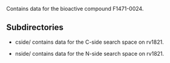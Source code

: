 Contains data for the bioactive compound F1471-0024.

## Subdirectories

- cside/ contains data for the C-side search space on rv1821.

- nside/ contains data for the N-side search space on rv1821.

